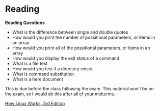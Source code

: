 # Reading

**Reading Questions**
- What is the difference between single and double quotes
- How would you print the number of possitional parameters, or items in an array
- How would you print all of the possitional parameters, or items in an array
- How would you display the exit status of a command
- What is a file test
- How would you test if a directory exists
- What is command substitution
- What is a here document 

This is due before the class following the exam. This material won’t be on the exam, so I would do this after all of your midterms.

[How Linux Works, 3rd Edition](https://learning.oreilly.com/library/view/how-linux-works/9781098128913/c11.xhtml)
